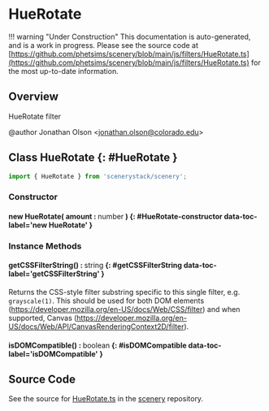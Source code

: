 # HueRotate

!!! warning "Under Construction"
    This documentation is auto-generated, and is a work in progress. Please see the source code at
    [https://github.com/phetsims/scenery/blob/main/js/filters/HueRotate.ts](https://github.com/phetsims/scenery/blob/main/js/filters/HueRotate.ts) for the most up-to-date information.

## Overview

HueRotate filter

@author Jonathan Olson &lt;jonathan.olson@colorado.edu&gt;

## Class HueRotate {: #HueRotate }


```js
import { HueRotate } from 'scenerystack/scenery';
```
### Constructor

#### new HueRotate( amount : <span style="font-weight: 400;"><span style="color: hsla(calc(var(--md-hue) + 180deg),80%,40%,1);">number</span></span> ) {: #HueRotate-constructor data-toc-label='new HueRotate' }

### Instance Methods

#### getCSSFilterString() : <span style="font-weight: 400;"><span style="color: hsla(calc(var(--md-hue) + 180deg),80%,40%,1);">string</span></span> {: #getCSSFilterString data-toc-label='getCSSFilterString' }

Returns the CSS-style filter substring specific to this single filter, e.g. `grayscale(1)`. This should be used for
both DOM elements (https://developer.mozilla.org/en-US/docs/Web/CSS/filter) and when supported, Canvas
(https://developer.mozilla.org/en-US/docs/Web/API/CanvasRenderingContext2D/filter).

#### isDOMCompatible() : <span style="font-weight: 400;"><span style="color: hsla(calc(var(--md-hue) + 180deg),80%,40%,1);">boolean</span></span> {: #isDOMCompatible data-toc-label='isDOMCompatible' }



## Source Code

See the source for [HueRotate.ts](https://github.com/phetsims/scenery/blob/main/js/filters/HueRotate.ts) in the [scenery](https://github.com/phetsims/scenery) repository.
